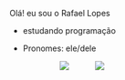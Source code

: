 Olá! eu sou o Rafael Lopes


- estudando programação 
 
- Pronomes: ele/dele

<div>
      <a href-"https://github.com/vinialves3">
      <img heigh-"180cm" src="https://github-readme-stats.vercel.app/api?username=vinialves3&show_icons=true&theme=radical&include_all_commits=true&count_public=true"/>
      <img heigh-"180cm" src="https://github-readme-stats.vercel.app/api/top-langs/?username=vinialves3&layout=compact&langs_count=168&theme=dracula"/>
</div>
